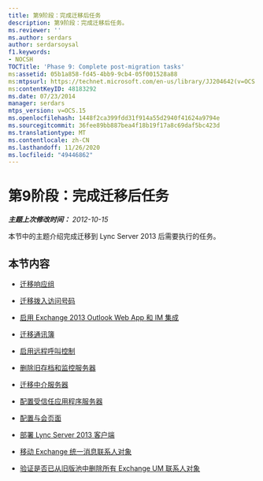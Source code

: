```yaml
---
title: 第9阶段：完成迁移后任务
description: 第9阶段：完成迁移后任务。
ms.reviewer: ''
ms.author: serdars
author: serdarsoysal
f1.keywords:
- NOCSH
TOCTitle: 'Phase 9: Complete post-migration tasks'
ms:assetid: 05b1a858-fd45-4bb9-9cb4-05f001528a88
ms:mtpsurl: https://technet.microsoft.com/en-us/library/JJ204642(v=OCS.15)
ms:contentKeyID: 48183292
ms.date: 07/23/2014
manager: serdars
mtps_version: v=OCS.15
ms.openlocfilehash: 1448f2ca399fdd31f914a55d2940f41624a9794e
ms.sourcegitcommit: 36fee89bb887bea4f18b19f17a8c69daf5bc423d
ms.translationtype: MT
ms.contentlocale: zh-CN
ms.lasthandoff: 11/26/2020
ms.locfileid: "49446862"
---
```

# <a name="phase-9-complete-post-migration-tasks"></a>第9阶段：完成迁移后任务

<div data-xmlns="http://www.w3.org/1999/xhtml">

<div class="topic" data-xmlns="http://www.w3.org/1999/xhtml" data-msxsl="urn:schemas-microsoft-com:xslt" data-cs="https://msdn.microsoft.com/">

<div data-asp="https://msdn2.microsoft.com/asp">



</div>

<div id="mainSection">

<div id="mainBody">

<span> </span>

_**主题上次修改时间：** 2012-10-15_

本节中的主题介绍完成迁移到 Lync Server 2013 后需要执行的任务。

<div>

## <a name="in-this-section"></a>本节内容

  - [迁移响应组](migrate-response-groups.md)

  - [迁移拨入访问号码](migrate-dial-in-access-numbers.md)

  - [启用 Exchange 2013 Outlook Web App 和 IM 集成](enable-exchange-2013-outlook-web-app-and-im-integration.md)

  - [迁移通讯簿](migrate-address-book.md)

  - [启用远程呼叫控制](enable-remote-call-control.md)

  - [删除旧存档和监控服务器](remove-legacy-archiving-and-monitoring-servers.md)

  - [迁移中介服务器](migrate-mediation-server.md)

  - [配置受信任应用程序服务器](configure-trusted-application-servers.md)

  - [配置与会页面](configure-the-meeting-join-page.md)

  - [部署 Lync Server 2013 客户端](deploy-lync-server-2013-clients.md)

  - [移动 Exchange 统一消息联系人对象](move-exchange-unified-messaging-contact-objects.md)

  - [验证是否已从旧版池中删除所有 Exchange UM 联系人对象](verify-that-all-exchange-um-contact-objects-are-removed-from-the-legacy-pool.md)

</div>

</div>

<span> </span>

</div>

</div>

</div>

